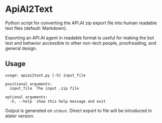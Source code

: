 # ApiAI2Text

Python script for converting the API.AI zip export file into human readable text files (default: Markdown).

Exporting an API.AI agent in readable format is useful for making the bot text and behavior accessible to other non-tech people, proofreading, and general design.

## Usage

```
usage: apiai2text.py [-h] input_file

positional arguments:
  input_file  The input .zip file

optional arguments:
  -h, --help  show this help message and exit
```

Output is generated on `stdout`. Direct export to file will be introduced in alater version.